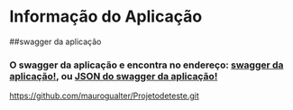# Informação do Aplicação

##swagger da aplicação

### O swagger da aplicação e encontra no endereço: [swagger da aplicação!](http://localhost:8080/swagger-ui/index.html#/), ou [ JSON do swagger da aplicação!](http://localhost:8080/v2/api-docs)

https://github.com/maurogualter/Projetodeteste.git